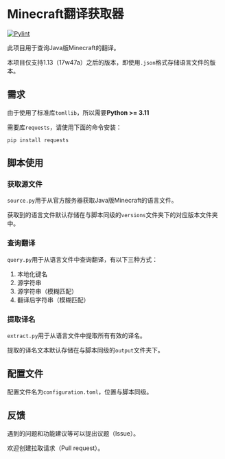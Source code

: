 # Minecraft翻译获取器

[![Pylint](https://github.com/SkyEye-FAST/minecraft_translation/actions/workflows/pylint.yml/badge.svg)](https://github.com/SkyEye-FAST/minecraft_translation/actions/workflows/pylint.yml)

此项目用于查询Java版Minecraft的翻译。

本项目仅支持1.13（17w47a）之后的版本，即使用`.json`格式存储语言文件的版本。

## 需求

由于使用了标准库`tomllib`，所以需要**Python >= 3.11**

需要库`requests`，请使用下面的命令安装：

``` shell
pip install requests
```

## 脚本使用

### 获取源文件

`source.py`用于从官方服务器获取Java版Minecraft的语言文件。

获取到的语言文件默认存储在与脚本同级的`versions`文件夹下的对应版本文件夹中。

### 查询翻译

`query.py`用于从语言文件中查询翻译，有以下三种方式：

1. 本地化键名
2. 源字符串
3. 源字符串（模糊匹配）
4. 翻译后字符串（模糊匹配）

### 提取译名

`extract.py`用于从语言文件中提取所有有效的译名。

提取的译名文本默认存储在与脚本同级的`output`文件夹下。

## 配置文件

配置文件名为`configuration.toml`，位置与脚本同级。

## 反馈

遇到的问题和功能建议等可以提出议题（Issue）。

欢迎创建拉取请求（Pull request）。
